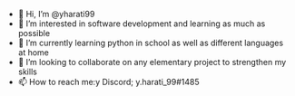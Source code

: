 - 👋 Hi, I’m @yharati99
- 👀 I’m interested in software development and learning as much as possible
- 🌱 I’m currently learning python in school as well as different languages at home
- 💞️ I’m looking to collaborate on any elementary project to strengthen my skills
- 📫 How to reach me:y Discord; y.harati_99#1485

<!---
yharati99/yharati99 is a ✨ special ✨ repository because its `README.md` (this file) appears on your GitHub profile.
You can click the Preview link to take a look at your changes.
--->
